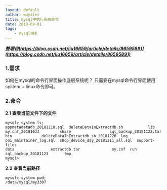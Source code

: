 ```yaml
---
layout: default
author: muyalei
title: mysql中执行系统命令
date: 2019-09-01
tags:
    - mysql相关
---
```



***整理自[https://blog.csdn.net/liu16659/article/details/86595891](https://blog.csdn.net/liu16659/article/details/86595891)***


### 1.需求
如何在mysql的命令行界面操作底层系统呢？
只需要在mysql命令行界面使用system + linux命令即可。

### 2.命令
**2.1 查看当前文件下的文件**
```
mysql> system ls;
appmetadatadb_20181210.sql  deleteDataInExtractdb.sh	       lib     my.cnf_20181023	       share				 sql_backup_20181123.tar
bin			    deleteDataInExtractdb.sh_20181226  log     poi_maintainer_log.sql  shop_device_day_20181211_all.sql  support-files
data			    extractdb.tar		       my.cnf  run		       sql_backup_20181123		 tmp
mysql> 
```

**2.2 查看当前路径**
```
mysql> system pwd;
/data/mysql/my3307
```
